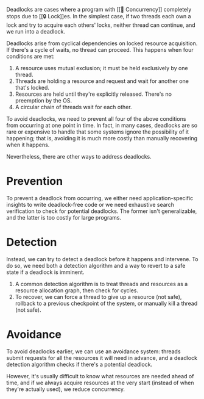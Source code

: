 Deadlocks are cases where a program with [[🏓 Concurrency]] completely stops due to [[🔒 Lock]]es. In the simplest case, if two threads each own a lock and try to acquire each others' locks, neither thread can continue, and we run into a deadlock.

Deadlocks arise from cyclical dependencies on locked resource acquisition. If there's a cycle of waits, no thread can proceed. This happens when four conditions are met:
1. A resource uses mutual exclusion; it must be held exclusively by one thread.
2. Threads are holding a resource and request and wait for another one that's locked.
3. Resources are held until they're explicitly released. There's no preemption by the OS.
4. A circular chain of threads wait for each other.

To avoid deadlocks, we need to prevent all four of the above conditions from occurring at one point in time. In fact, in many cases, deadlocks are so rare or expensive to handle that some systems ignore the possibility of it happening; that is, avoiding it is much more costly than manually recovering when it happens.

Nevertheless, there are other ways to address deadlocks.

# Prevention
To prevent a deadlock from occurring, we either need application-specific insights to write deadlock-free code or we need exhaustive search verification to check for potential deadlocks. The former isn't generalizable, and the latter is too costly for large programs.

# Detection
Instead, we can try to detect a deadlock before it happens and intervene. To do so, we need both a detection algorithm and a way to revert to a safe state if a deadlock is imminent.
1. A common detection algorithm is to treat threads and resources as a resource allocation graph, then check for cycles.
2. To recover, we can force a thread to give up a resource (not safe), rollback to a previous checkpoint of the system, or manually kill a thread (not safe).

# Avoidance
To avoid deadlocks earlier, we can use an avoidance system: threads submit requests for all the resources it will need in advance, and a deadlock detection algorithm checks if there's a potential deadlock.

However, it's usually difficult to know what resources are needed ahead of time, and if we always acquire resources at the very start (instead of when they're actually used), we reduce concurrency.
